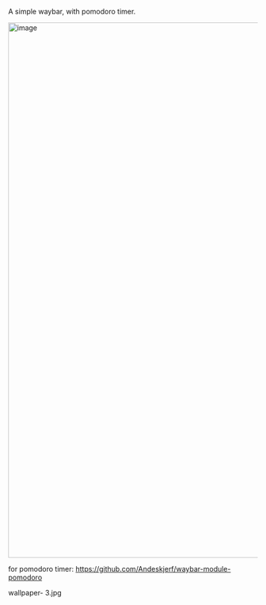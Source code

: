 A simple waybar, with pomodoro timer.

<img width="1920" height="1080" alt="image" src="https://github.com/user-attachments/assets/d4b47a3e-b960-4fbb-8ad3-702feb8e9f74" />

for pomodoro timer:
https://github.com/Andeskjerf/waybar-module-pomodoro

wallpaper- 3.jpg
